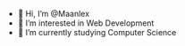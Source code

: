 - 👋 Hi, I’m @Maanlex
- 👀 I’m interested in Web Development
- 🌱 I’m currently studying Computer Science


<!---
Maanlex/Maanlex is a ✨ special ✨ repository because its `README.md` (this file) appears on your GitHub profile.
You can click the Preview link to take a look at your changes.
--->
